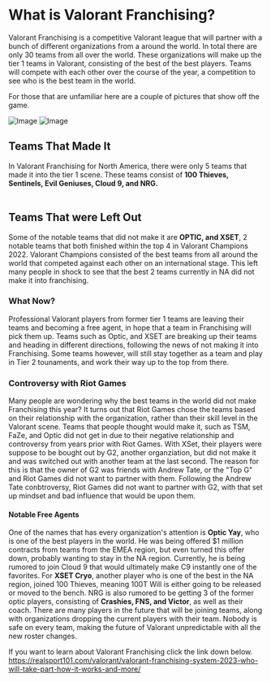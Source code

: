 # What is Valorant Franchising?
Valorant Franchising is a competitive Valorant league that will partner with a bunch of different organizations from a around the world. 
In total there are only 30 teams from all over the world.
These organizations will make up the tier 1 teams in Valorant, consisting of the best of the best players.
Teams will compete with each other over the course of the year, a competition to see who is the best team in the world. 
<br>

For those that are unfamiliar here are a couple of pictures that show off the game. 
<br>


![Image](https://cdn.discordapp.com/attachments/714884368048455782/1026676469658820618/IMG_1587.JPG)
![Image](https://cdn.discordapp.com/attachments/714884368048455782/1026677600405438504/unknown.png)
<br>


## Teams That Made It
In Valorant Franchising for North America, there were only 5 teams that made it into the tier 1 scene.
These teams consist of **100 Thieves, Sentinels, Evil Geniuses, Cloud 9, and NRG.**  
<br> 

## Teams That were Left Out
Some of the notable teams that did not make it are **OPTIC, and XSET**, 2 notable teams that both finished within the top 4 in Valorant Champions 2022. 
Valorant Champions consisted of the best teams from all around the world that competed against each other on an international stage. 
This left many people in shock to see that the best 2 teams currently in NA did not make it into franchising. 
<br>


### What Now?
Professional Valorant players from former tier 1 teams are leaving their teams and becoming a free agent, in hope that a team in Franchising will pick them up. 
Teams such as Optic, and XSET are breaking up their teams and heading in different directions, following the news of not making it into Franchising. 
Some teams however, will still stay together as a team and play in Tier 2 tounaments, and work their way up to the top from there. 
<br>


### Controversy with Riot Games
Many people are wondering why the best teams in the world did not make Franchising this year? 
It turns out that Riot Games chose the teams based on their relationship with the organization, rather than their skill level in the Valorant scene. 
Teams that people thought would make it, such as TSM, FaZe, and Optic did not get in due to their negative relationship and controversy from years prior with Riot Games.
With XSet, their players were suppose to be bought out by G2, another organziation, but did not make it and was switched out with another team at the last second.
The reason for this is that the owner of G2 was friends with Andrew Tate, or the "Top G" and Riot Games did not want to partner with them.
Following the Andrew Tate conbtroversy, Riot Games did not want to partner with G2, with that set up mindset and bad influence that would be upon them. 
<br>


#### Notable Free Agents
One of the names that has every organization's attention is **Optic Yay**, who is one of the best players in the world. 
He was being offered $1 million contracts from teams from the EMEA region, but even turned this offer down, probably wanting to stay in the NA region. 
Currently, he is being rumored to join Cloud 9 that would ultimately make C9 instantly one of the favorites. 
For **XSET Cryo**, another player who is one of the best in the NA region, joined 100 Thieves, meaning 100T Will is either going to be released or moved to the bench.
NRG is also rumored to be getting 3 of the former optic players, consisting of **Crashies, FNS, and Victor**, as well as their coach. 
There are many players in the future that will be joining teams, along with organizations dropping the current players with their team. 
Nobody is safe on every team, making the future of Valorant unpredictable with all the new roster changes. 
<br>

If you want to learn about Valorant Franchising click the link down below. 
https://realsport101.com/valorant/valorant-franchising-system-2023-who-will-take-part-how-it-works-and-more/
